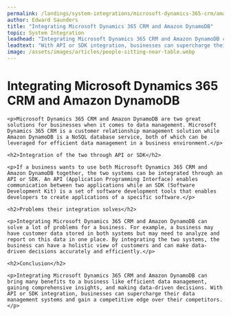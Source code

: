 ```yaml
---
permalink: /landings/system-integrations/microsoft-dynamics-365-crm/amazon-dynamodb
author: Edward Saunders
title: "Integrating Microsoft Dynamics 365 CRM and Amazon DynamoDB"
topic: System Integration
leadhead: "Integrating Microsoft Dynamics 365 CRM and Amazon DynamoDB can bring many benefits to a business like efficient data management, gaining comprehensive insights, and making data-driven decisions"
leadtext: "With API or SDK integration, businesses can supercharge their data management systems and gain a competitive edge over their competitors."
image: /assets/images/articles/people-sitting-near-table.webp
---
```

<div class="arttext">	<h1>Integrating Microsoft Dynamics 365 CRM and Amazon DynamoDB</h1>
	
	<p>Microsoft Dynamics 365 CRM and Amazon DynamoDB are two great solutions for businesses when it comes to data management. Microsoft Dynamics 365 CRM is a customer relationship management solution while Amazon DynamoDB is a NoSQL database service, both of which can be leveraged for efficient data management in a business environment.</p>
	
	<h2>Integration of the two through API or SDK</h2>
	
	<p>If a business wants to use both Microsoft Dynamics 365 CRM and Amazon DynamoDB together, the two systems can be integrated through an API or SDK. An API (Application Programming Interface) enables communication between two applications while an SDK (Software Development Kit) is a set of software development tools that enables developers to create applications of a specific software.</p>
	
	<h2>Problems their integration solves</h2>
	
	<p>Integrating Microsoft Dynamics 365 CRM and Amazon DynamoDB can solve a lot of problems for a business. For example, a business may have customer data stored in both systems but may need to analyze and report on this data in one place. By integrating the two systems, the business can have a holistic view of customers and can make data-driven decisions accurately and efficiently.</p>
	
	<h2>Conclusion</h2>
	
	<p>Integrating Microsoft Dynamics 365 CRM and Amazon DynamoDB can bring many benefits to a business like efficient data management, gaining comprehensive insights, and making data-driven decisions. With API or SDK integration, businesses can supercharge their data management systems and gain a competitive edge over their competitors.</p>
	
</div>
